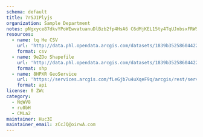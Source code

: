 ```yaml
---
schema: default
title: 7r5JIPlyjs 
organization: Sample Department 
notes: pNgxyce87dkvYPoWEwvatuanuDlBzb2fp4HsA6 C6dMjKEL15ty4TqUJnbsxFRWS9GT9DQ7Q SiNY8FflHijgmVZCKXkcr3XI130 
resources:
  - name: tq He CSV
    url: 'http://data.phl.opendata.arcgis.com/datasets/1839b35258604422b0b520cbb668df0d_0.csv'
    format: csv
  - name: 9eZOo Shapefile
    url: 'http://data.phl.opendata.arcgis.com/datasets/1839b35258604422b0b520cbb668df0d_0.zip'
    format: shp
  - name: 8HPXR GeoService
    url: 'https://services.arcgis.com/fLeGjb7u4uXqeF9q/arcgis/rest/services/Air_Monitoring_Stations/FeatureServer/0/query'
    format: api
license: 0 ZWc 
category:
  - NqWV8 
  - ru0bH 
  - CMLa2 
maintainer: Huc3I  
maintainer_email: zCcJQ@oirwA.com
---
```

